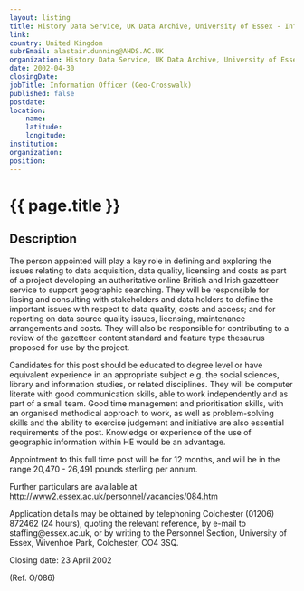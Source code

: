 ```yaml
---
layout: listing
title: History Data Service, UK Data Archive, University of Essex - Information Officer (Geo-Crosswalk)
link:
country: United Kingdom
subrEmail: alastair.dunning@AHDS.AC.UK
organization: History Data Service, UK Data Archive, University of Essex 
date: 2002-04-30
closingDate: 
jobTitle: Information Officer (Geo-Crosswalk)
published: false
postdate:
location:
    name: 
    latitude: 
    longitude: 
institution: 
organization: 
position: 
--- 
```



# {{ page.title }}

## Description


<p>The person appointed will play a key role in defining and exploring the issues relating to data acquisition, data quality, licensing and costs as part of a project developing an authoritative online British and Irish gazetteer service to support geographic searching. They will be responsible for liasing and consulting with stakeholders and data holders to define the important issues with respect to data quality, costs and access; and for reporting on data source quality issues, licensing, maintenance arrangements and costs. They will also be responsible for contributing to a review of the gazetteer content standard and feature type thesaurus proposed for use by the project.</p>
<p>Candidates for this post should be educated to degree level or have equivalent experience in an appropriate subject e.g. the social sciences, library and information studies, or related disciplines. They will be computer literate with good communication skills, able to work independently and as part of a small team. Good time management and prioritisation skills, with an organised methodical approach to work, as well as problem-solving skills and the ability to exercise judgement and initiative are also essential requirements of the post. Knowledge or experience of the use of geographic information within HE would be an advantage.</p>

<p>Appointment to this full time post will be for 12 months, and will be in the range 20,470 - 26,491 pounds sterling per annum.</p>

<p>Further particulars are available at <a href="http://www2.essex.ac.uk/personnel/vacancies/084.htm">http://www2.essex.ac.uk/personnel/vacancies/084.htm</a></p>

<p>Application details may be obtained by telephoning Colchester (01206) 872462 (24 hours), quoting the relevant reference, by e-mail to staffing@essex.ac.uk, or by writing to the Personnel Section, University of Essex, Wivenhoe Park, Colchester, CO4 3SQ.</p>

<p>Closing date: 23 April 2002</p>
<p>(Ref. O/086)</p>
